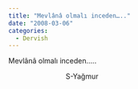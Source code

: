 ```yaml
---
title: "Mevlânâ olmalı inceden….."
date: "2008-03-06"
categories: 
  - Dervish
---
```


Mevlânâ olmalı inceden…..

                             S-Yağmur

